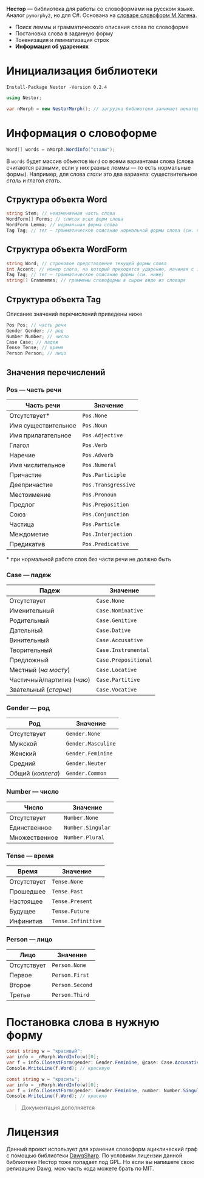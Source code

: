 **Нестор** — библиотека для работы со словоформами на русском языке. Аналог `pymorphy2`, но для C#. Основана на [словаре словоформ М.Хагена](http://www.speakrus.ru/dict/).
* Поиск леммы и грамматического описания слова по словоформе
* Постановка слова в заданную форму
* Токенизация и лемматизация строк
* **Информация об ударениях**

# Инициализация библиотеки
`Install-Package Nestor -Version 0.2.4`
```cs
using Nestor;

var nMorph = new NestorMorph(); // загрузка библиотеки занимает некоторое время
```

# Информация о словоформе
```cs
Word[] words = nMorph.WordInfo("стали");
```
В `words` будет массив объектов `Word` со всеми вариантами слова (слова считаются разными, если у них разные леммы — то есть нормальные формы). Например, для слова *стали* это два варианта: существительное *сталь* и глагол *стать*.

## Структура объекта Word
```cs
string Stem; // неизменяемая часть слова
WordForm[] Forms; // список всех форм слова
WordForm Lemma; // нормальная форма слова
Tag Tag; // тег — грамматическое описание нормальной формы слова (см. ниже)
```

## Структура объекта WordForm
```cs
string Word; // строковое представление текущей формы слова
int Accent; // номер слога, на который приходится ударение, начиная с 1
Tag Tag; // тег — грамматическое описание формы (см. ниже)
string[] Grammemes; // граммемы словоформы в сыром виде из словаря
```

## Структура объекта Tag
Описание значений перечислений приведены ниже
```cs
Pos Pos; // часть речи
Gender Gender; // род
Number Number; // число
Case Case; // падеж
Tense Tense; // время
Person Person; // лицо
```

## Значения перечислений
### Pos — часть речи
|Часть речи|Значение|
|--|--|
|Отсутствует*|`Pos.None`|
|Имя существительное|`Pos.Noun`|
|Имя прилагательное|`Pos.Adjective`|
|Глагол|`Pos.Verb`|
|Наречие|`Pos.Adverb`|
|Имя числительное|`Pos.Numeral`|
|Причастие|`Pos.Participle`|
|Деепричастие|`Pos.Transgressive`|
|Местоимение|`Pos.Pronoun`|
|Предлог|`Pos.Preposition`|
|Союз|`Pos.Conjunction`|
|Частица|`Pos.Particle`|
|Междометие|`Pos.Interjection`|
|Предикатив|`Pos.Predicative`|

\* при нормальной работе слов без части речи не должно быть

### Case — падеж
|Падеж|Значение|
|--|--|
|Отсутствует|`Case.None`|
|Именительный|`Case.Nominative`|
|Родительный|`Case.Genitive`|
|Дательный|`Case.Dative`|
|Винительный|`Case.Accusative`|
|Творительный|`Case.Instrumental`|
|Предложный|`Case.Prepositional`|
|Местный (*на мосту*)|`Case.Locative`|
|Частичный/партитив (*чаю*)|`Case.Partitive`|
|Звательный (*старче*)|`Case.Vocative`|

### Gender — род
|Род|Значение|
|--|--|
|Отсутствует|`Gender.None`|
|Мужской|`Gender.Masculine`|
|Женский|`Gender.Feminine`|
|Средний|`Gender.Neuter`|
|Общий (*коллега*)|`Gender.Common`|

### Number — число
|Число|Значение|
|--|--|
|Отсутствует|`Number.None`|
|Единственное|`Number.Singular`|
|Множественное|`Number.Plural`|

### Tense — время
|Время|Значение|
|--|--|
|Отсутствует|`Tense.None`|
|Прошедшее|`Tense.Past`|
|Настоящее|`Tense.Present`|
|Будущее|`Tense.Future`|
|Инфинитив|`Tense.Infinitive`|

### Person — лицо
|Лицо|Значение|
|--|--|
|Отсутствует|`Person.None`|
|Первое|`Person.First`|
|Второе|`Person.Second`|
|Третье|`Person.Third`|

# Постановка слова в нужную форму
```cs
const string w = "красивый";
var info = _nMorph.WordInfo(w)[0];
var f = info.ClosestForm(gender: Gender.Feminine, @case: Case.Accusative, number: Number.Singular);
Console.WriteLine(f.Word); // красивую
```
```cs
const string w = "красить";
var info = _nMorph.WordInfo(w)[0];
var f = info.ClosestForm(gender: Gender.Feminine, number: Number.Singular, tense: Tense.Past);
Console.WriteLine(f.Word); // красила
```

> Документация дополняется

# Лицензия
Данный проект использует для хранения словоформ ациклический граф с помощью библиотеки [DawgSharp](https://github.com/bzaar/DawgSharp). По условиям лицензии данной библиотеки Нестор тоже попадает под GPL. Но если вы напишете свою релизацию Dawg, мою часть кода можете брать по MIT.
